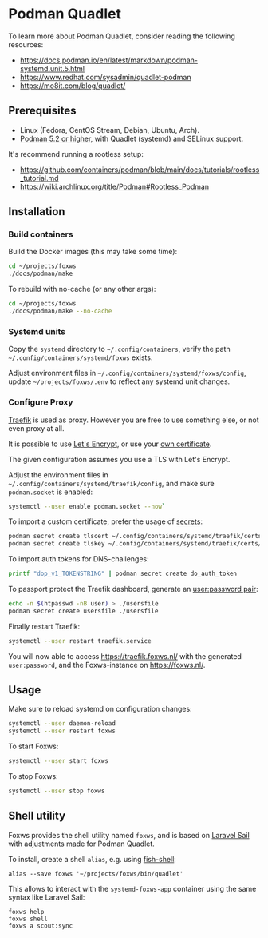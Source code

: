 # Podman Quadlet

To learn more about Podman Quadlet, consider reading the following resources:

- <https://docs.podman.io/en/latest/markdown/podman-systemd.unit.5.html>
- <https://www.redhat.com/sysadmin/quadlet-podman>
- <https://mo8it.com/blog/quadlet/>

## Prerequisites

- Linux (Fedora, CentOS Stream, Debian, Ubuntu, Arch).
- [Podman 5.2 or higher](https://podman.io/), with Quadlet (systemd) and SELinux support.

It's recommend running a rootless setup:

- <https://github.com/containers/podman/blob/main/docs/tutorials/rootless_tutorial.md>
- <https://wiki.archlinux.org/title/Podman#Rootless_Podman>

## Installation

### Build containers

Build the Docker images (this may take some time):

```bash
cd ~/projects/foxws
./docs/podman/make
```

To rebuild with no-cache (or any other args):

```bash
cd ~/projects/foxws
./docs/podman/make --no-cache
```

### Systemd units

Copy the `systemd` directory to `~/.config/containers`, verify the path `~/.config/containers/systemd/foxws` exists.

Adjust environment files in `~/.config/containers/systemd/foxws/config`, update `~/projects/foxws/.env` to reflect any systemd unit changes.

### Configure Proxy

[Traefik](https://doc.traefik.io/traefik/) is used as proxy. However you are free to use something else, or not even proxy at all.

It is possible to use [Let's Encrypt](https://doc.traefik.io/traefik/https/acme/), or use your [own certificate](https://doc.traefik.io/traefik/https/tls/).

The given configuration assumes you use a TLS with Let's Encrypt.

Adjust the environment files in `~/.config/containers/systemd/traefik/config`, and make sure `podman.socket` is enabled:

```bash
systemctl --user enable podman.socket --now`
```

To import a custom certificate, prefer the usage of [secrets](https://www.redhat.com/sysadmin/new-podman-secrets-command):

```bash
podman secret create tlscert ~/.config/containers/systemd/traefik/certs/cert.pem
podman secret create tlskey ~/.config/containers/systemd/traefik/certs/key.pem
```

To import auth tokens for DNS-challenges:

```bash
printf "dop_v1_TOKENSTRING" | podman secret create do_auth_token
```

To passport protect the Traefik dashboard, generate an [user:password pair](https://doc.traefik.io/traefik/middlewares/http/basicauth/#usersfile):

```bash
echo -n $(htpasswd -nB user) > ./usersfile
podman secret create usersfile ./usersfile
```

Finally restart Traefik:

```bash
systemctl --user restart traefik.service
```

You will now able to access <https://traefik.foxws.nl/> with the generated `user:password`, and the Foxws-instance on <https://foxws.nl/>.

## Usage

Make sure to reload systemd on configuration changes:

```bash
systemctl --user daemon-reload
systemctl --user restart foxws
```

To start Foxws:

```bash
systemctl --user start foxws
```

To stop Foxws:

```bash
systemctl --user stop foxws
```

## Shell utility

Foxws provides the shell utility named `foxws`, and is based on [Laravel Sail](https://github.com/laravel/sail/blob/1.x/bin/sail) with adjustments made for Podman Quadlet.

To install, create a shell `alias`, e.g. using [fish-shell](https://fishshell.com/docs/current/cmds/alias.html):

```fish
alias --save foxws '~/projects/foxws/bin/quadlet'
```

This allows to interact with the `systemd-foxws-app` container using the same syntax like Laravel Sail:

```fish
foxws help
foxws shell
foxws a scout:sync
```
